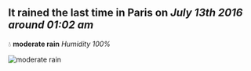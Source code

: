 ## It rained the last time in Paris on *July 13th 2016 around 01:02 am*
💧  **moderate rain** *Humidity 100%*

![moderate rain](http://openweathermap.org/img/w/10n.png)
